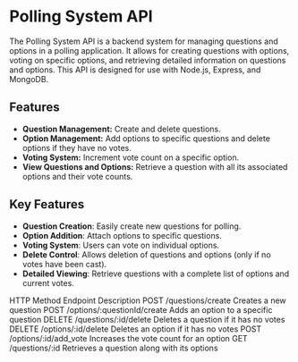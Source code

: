 # Polling System API

The Polling System API is a backend system for managing questions and options in a polling application. It allows for creating questions with options, voting on specific options, and retrieving detailed information on questions and options. This API is designed for use with Node.js, Express, and MongoDB.

## Features

- **Question Management:** Create and delete questions.
- **Option Management:** Add options to specific questions and delete options if they have no votes.
- **Voting System:** Increment vote count on a specific option.
- **View Questions and Options:** Retrieve a question with all its associated options and their vote counts.

## Key Features

- **Question Creation**: Easily create new questions for polling.
- **Option Addition**: Attach options to specific questions.
- **Voting System**: Users can vote on individual options.
- **Delete Control**: Allows deletion of questions and options (only if no votes have been cast).
- **Detailed Viewing**: Retrieve questions with a complete list of options and current votes.

HTTP Method Endpoint Description
POST /questions/create Creates a new question
POST /options/:questionId/create Adds an option to a specific question
DELETE /questions/:id/delete Deletes a question if it has no votes
DELETE /options/:id/delete Deletes an option if it has no votes
POST /options/:id/add_vote Increases the vote count for an option
GET /questions/:id Retrieves a question along with its options
